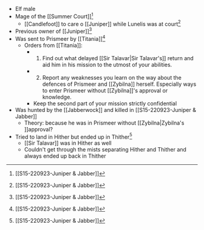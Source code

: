 - Elf male
- Mage of the [[Summer Court]][^S15]
	- [[Candlefoot]] to care o [[Juniper]] while Lunelis was at court[^S15]
- Previous owner of [[Juniper]][^S15]
- Was sent to Prismeer by [[Titania]][^S15]
	- Orders from [[Titania]]:
		- 1. Find out what delayed [[Sir Talavar|Sir Talavar's]] return and aid him in his mission to the utmost of your abilities.
		- 2. Report any weaknesses you learn on the way about the defences of Prismeer and [[Zybilna]] herself. Especially ways to enter Prismeer without [[Zybilna]]'s approval or knowledge.
		- Keep the second part of your mission strictly confidential
- Was hunted by the [[Jabberwock]] and killed in [[S15-220923-Juniper & Jabber]]
	- Theory: because he was in Prismeer without [[Zybilna|Zybilna's ]]approval?
- Tried to land in Hither but ended up in Thither[^S15]
	- [[Sir Talavar]] was in Hither as well
	- Couldn't get through the mists separating Hither and Thither and always ended up back in Thither

[^S15]: [[S15-220923-Juniper & Jabber]]